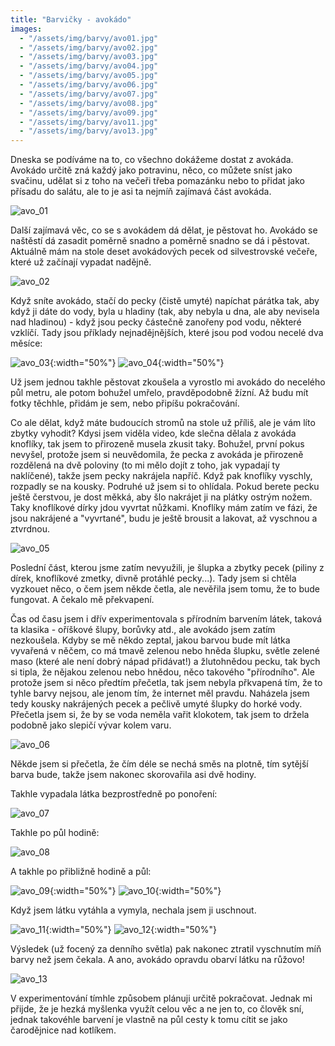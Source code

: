 ```yaml
---
title: "Barvičky - avokádo"
images:
  - "/assets/img/barvy/avo01.jpg"
  - "/assets/img/barvy/avo02.jpg"
  - "/assets/img/barvy/avo03.jpg"
  - "/assets/img/barvy/avo04.jpg"
  - "/assets/img/barvy/avo05.jpg"
  - "/assets/img/barvy/avo06.jpg"
  - "/assets/img/barvy/avo07.jpg"
  - "/assets/img/barvy/avo08.jpg"
  - "/assets/img/barvy/avo09.jpg"
  - "/assets/img/barvy/avo11.jpg"
  - "/assets/img/barvy/avo13.jpg"
---
```

Dneska se podíváme na to, co všechno dokážeme dostat z avokáda. Avokádo určitě zná každý jako potravinu, něco, co můžete sníst jako svačinu, udělat si z toho na večeři třeba pomazánku nebo to přidat jako přísadu do salátu, ale to je asi ta nejmíň zajímavá část avokáda. 

![avo_01](/assets/img/barvy/avo01.jpg)

Další zajímavá věc, co se s avokádem dá dělat, je pěstovat ho. Avokádo se naštěstí dá zasadit poměrně snadno a poměrně snadno se dá i pěstovat. Aktuálně mám na stole deset avokádových pecek od silvestrovské večeře, které už začínají vypadat nadějně.

![avo_02](/assets/img/barvy/avo02.jpg)

Když sníte avokádo, stačí do pecky (čistě umyté) napíchat párátka tak, aby když ji dáte do vody, byla u hladiny (tak, aby nebyla u dna, ale aby nevisela nad hladinou) - když jsou pecky částečně zanořeny pod vodu, některé vzklíčí. Tady jsou příklady nejnadějnějších, které jsou pod vodou necelé dva měsíce: 

![avo_03](/assets/img/barvy/avo03.jpg){:width="50%"} ![avo_04](/assets/img/barvy/avo04.jpg){:width="50%"}

Už jsem jednou takhle pěstovat zkoušela a vyrostlo mi avokádo do necelého půl metru, ale potom bohužel umřelo, pravděpodobně žízní. Až budu mít fotky těchhle, přidám je sem, nebo připíšu pokračování.

Co ale dělat, když máte budoucích stromů na stole už příliš, ale je vám líto zbytky vyhodit? 
Kdysi jsem viděla video, kde slečna dělala z avokáda knoflíky, tak jsem to přirozeně musela zkusit taky. Bohužel, první pokus nevyšel, protože jsem si neuvědomila, že pecka z avokáda je přirozeně rozdělená na dvě poloviny (to mi mělo dojít z toho, jak vypadají ty naklíčené), takže jsem pecky nakrájela napříč. Když pak knoflíky vyschly, rozpadly se na kousky. Podruhé už jsem si to ohlídala. Pokud berete pecku ještě čerstvou, je dost měkká, aby šlo nakrájet ji na plátky ostrým nožem. Taky knoflíkové dírky jdou vyvrtat nůžkami. 
Knoflíky mám zatím ve fázi, že jsou nakrájené a "vyvrtané", budu je ještě brousit a lakovat, až vyschnou a ztvrdnou. 

![avo_05](/assets/img/barvy/avo05.jpg)

Poslední část, kterou jsme zatím nevyužili, je šlupka a zbytky pecek (piliny z dírek, knoflíkové zmetky, divně protáhlé pecky...). Tady jsem si chtěla vyzkouet něco, o čem jsem někde četla, ale nevěřila jsem tomu, že to bude fungovat. A čekalo mě překvapení. 

Čas od času jsem i dřív experimentovala s přírodním barvením látek, taková ta klasika - oříškové šlupy, borůvky atd., ale avokádo jsem zatím nezkoušela. Kdyby se mě někdo zeptal, jakou barvou bude mít látka vyvařená v něčem, co má tmavě zelenou nebo hněda šlupku, světle zelené maso (které ale není dobrý nápad přidávat!) a žlutohnědou pecku, tak bych si tipla, že nějakou zelenou nebo hnědou, něco takového "přírodního". Ale protože jsem si něco předtím přečetla, tak jsem nebyla přkvapená tím, že to tyhle barvy nejsou, ale jenom tím, že internet měl pravdu. 
Naházela jsem tedy kousky nakrájených pecek a pečlivě umyté šlupky do horké vody. Přečetla jsem si, že by se voda neměla vařit klokotem, tak jsem to držela podobně jako slepičí vývar kolem varu. 

![avo_06](/assets/img/barvy/avo06.jpg)

Někde jsem si přečetla, že čím déle se nechá směs na plotně, tím sytější barva bude, takže jsem nakonec skorovařila asi dvě hodiny. 

Takhle vypadala látka bezprostředně po ponoření: 

![avo_07](/assets/img/barvy/avo07.jpg)

Takhle po půl hodině: 

![avo_08](/assets/img/barvy/avo08.jpg)

A takhle po přibližně hodině a půl: 

![avo_09](/assets/img/barvy/avo09.jpg){:width="50%"} ![avo_10](/assets/img/barvy/avo10.jpg){:width="50%"}

Když jsem látku vytáhla a vymyla, nechala jsem ji uschnout. 

![avo_11](/assets/img/barvy/avo11.jpg){:width="50%"} ![avo_12](/assets/img/barvy/avo12.jpg){:width="50%"}

Výsledek (už focený za denního světla) pak nakonec ztratil vyschnutím míň barvy než jsem čekala. A ano, avokádo opravdu obarví látku na růžovo! 

![avo_13](/assets/img/barvy/avo13.jpg)

V experimentování tímhle způsobem plánuji určitě pokračovat. Jednak mi přijde, že je hezká myšlenka využít celou věc a ne jen to, co člověk sní, jednak takovéhle barvení je vlastně na půl cesty k tomu cítit se jako čarodějnice nad kotlíkem. 
